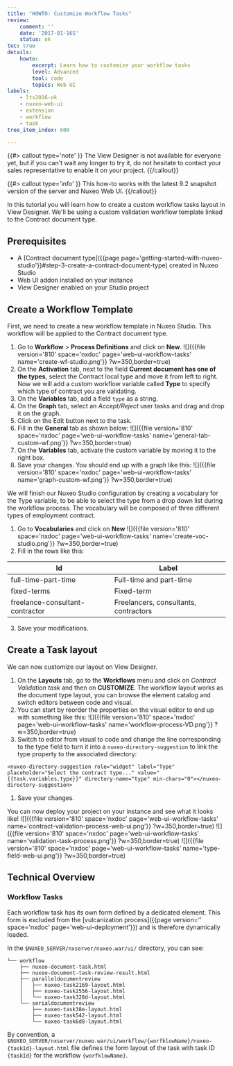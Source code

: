 ```yaml
---
title: "HOWTO: Customize Workflow Tasks"
review:
    comment: ''
    date: '2017-01-16S'
    status: ok
toc: true
details:
    howto:
        excerpt: Learn how to customize your workflow tasks
        level: Advanced
        tool: code
        topics: Web UI
labels:
    - lts2016-ok
    - nuxeo-web-ui
    - extension
    - workflow
    - task
tree_item_index: 600

---
```

{{#> callout type='note' }}
The View Designer is not available for everyone yet, but if you can't wait any longer to try it, do not hesitate to contact your sales representative to enable it on your project.
{{/callout}}

{{#> callout type='info' }}
This how-to works with the latest 9.2 snapshot version of the server and Nuxeo Web UI.
{{/callout}}

In this tutorial you will learn how to create a custom workflow tasks layout in View Designer. We'll be using a custom validation workflow template linked to the Contract document type.

## Prerequisites
- A [Contract document type]({{page page='getting-started-with-nuxeo-studio'}}#step-3-create-a-contract-document-type) created in Nuxeo Studio
- Web UI addon installed on your instance
- View Designer enabled on your Studio project

## Create a Workflow Template
First, we need to create a new workflow template in Nuxeo Studio. This workflow will be applied to the Contract document type.

1. Go to **Workflow** > **Process Definitions** and click on **New**.
  ![]({{file version='810' space='nxdoc' page='web-ui-workflow-tasks' name='create-wf-studio.png'}} ?w=350,border=true)
1. On the **Activation** tab, next to the field **Current document has one of the types**, select the Contract local type and move it from left to right.
Now we will add a custom workflow variable called **Type** to specify which type of contract you are validating.
1. On the **Variables** tab, add a field `type` as a string.
1. On the **Graph** tab, select an _Accept/Reject_ user tasks and drag and drop it on the graph.
1. Click on the Edit button next to the task.
1. Fill in the **General** tab as shown below:
  ![]({{file version='810' space='nxdoc' page='web-ui-workflow-tasks' name='general-tab-custom-wf.png'}} ?w=350,border=true)
1. On the **Variables** tab, activate the custom variable by moving it to the right box.
1. Save your changes.
  You should end up with a graph like this:
  ![]({{file version='810' space='nxdoc' page='web-ui-workflow-tasks' name='graph-custom-wf.png'}} ?w=350,border=true)

We will finish our Nuxeo Studio configuration by creating a vocabulary for the Type variable, to be able to select the type from a drop down list during the workflow process. The vocabulary will be composed of three different types of employment contract.

1. Go to **Vocabularies** and click on **New**
  ![]({{file version='810' space='nxdoc' page='web-ui-workflow-tasks' name='create-voc-studio.png'}} ?w=350,border=true)
2. Fill in the rows like this:

| Id | Label |
| --- | --- |
| full-time-part-time | Full-time and part-time |
| fixed-terms | Fixed-term |
| freelance-consultant-contractor | Freelancers, consultants, contractors |

3. Save your modifications.

## Create a Task layout
We can now customize our layout on View Designer.

1. On the **Layouts** tab, go to the **Workflows** menu and click on _Contract Validation task_ and then on **CUSTOMIZE**.
  The workflow layout works as the document type layout, you can browse the element catalog and switch editors between code and visual.
1. You can start by reorder the properties on the visual editor to end up with something like this:
  ![]({{file version='810' space='nxdoc' page='web-ui-workflow-tasks' name='workflow-process-VD.png'}} ?w=350,border=true)
1. Switch to editor from visual to code and change the line corresponding to the type field to turn it into a `nuxeo-directory-suggestion` to link the type property to the associated directory:
```
<nuxeo-directory-suggestion role="widget" label="Type" placeholder="Select the contract type..." value="{{task.variables.type}}" directory-name="type" min-chars="0"></nuxeo-directory-suggestion>
```
1. Save your changes.  

You can now deploy your project on your instance and see what it looks like!
![]({{file version='810' space='nxdoc' page='web-ui-workflow-tasks' name='contract-validation-process-web-ui.png'}} ?w=350,border=true)
![]({{file version='810' space='nxdoc' page='web-ui-workflow-tasks' name='validation-task-process.png'}} ?w=350,border=true)
![]({{file version='810' space='nxdoc' page='web-ui-workflow-tasks' name='type-field-web-ui.png'}} ?w=350,border=true)

## Technical Overview

### Workflow Tasks

Each workflow task has its own form defined by a dedicated element. This form is excluded from the [vulcanization process]({{page version='' space='nxdoc' page='web-ui-deployment'}}) and is therefore dynamically loaded.

In the `$NUXEO_SERVER/nxserver/nuxeo.war/ui/` directory, you can see:

```
└── workflow
    ├── nuxeo-document-task.html
    ├── nuxeo-document-task-review-result.html
    ├── paralleldocumentreview
    │   ├── nuxeo-task2169-layout.html
    │   ├── nuxeo-task2556-layout.html
    │   └── nuxeo-task328d-layout.html
    └── serialdocumentreview
        ├── nuxeo-task38e-layout.html
        ├── nuxeo-task542-layout.html
        └── nuxeo-task6d8-layout.html
```

By convention, a `$NUXEO_SERVER/nxserver/nuxeo.war/ui/workflow/{worfklowName}/nuxeo-{taskId}-layout.html` file defines the form layout of the task with task ID `{taskId}` for the workflow `{worfklowName}`.
